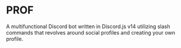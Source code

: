 # PROF
A multifunctional Discord bot written in Discord.js v14 utilizing slash commands that revolves around social profiles and creating your own profile.
